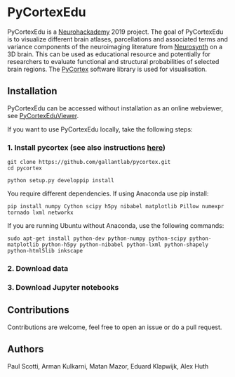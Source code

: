 # PyCortexEdu
PyCortexEdu is a [Neurohackademy](http://neurohackademy.org) 2019 project. The goal of PyCortexEdu is to visualize different brain atlases, parcellations and associated terms and variance components of the neuroimaging literature from [Neurosynth](http://neurosynth.org) on a 3D brain. This can be used as educational resource and potentially for researchers to evaluate functional and structural probabilities of selected brain regions. The [PyCortex](https://github.com/gallantlab/pycortex) software library is used for visualisation. 

## Installation
PyCortexEdu can be accessed without installation as an online webviewer, see [PyCortexEduViewer](https://paulscotti.github.io/PyCortexEdu/).

If you want to use PyCortexEdu locally, take the following steps:

### 1. Install pycortex (see also instructions [here](https://gallantlab.github.io/install.html))

```
git clone https://github.com/gallantlab/pycortex.git
cd pycortex

python setup.py developpip install
```
You require different dependencies. If using Anaconda use pip install:

```
pip install numpy Cython scipy h5py nibabel matplotlib Pillow numexpr tornado lxml networkx
```

If you are running Ubuntu without Anaconda, use the following commands:

```
sudo apt-get install python-dev python-numpy python-scipy python-matplotlib python-h5py python-nibabel python-lxml python-shapely python-html5lib inkscape
```

### 2. Download data

### 3. Download Jupyter notebooks


## Contributions
Contributions are welcome, feel free to open an issue or do a pull request.


## Authors
Paul Scotti, Arman Kulkarni, Matan Mazor, Eduard Klapwijk, Alex Huth
